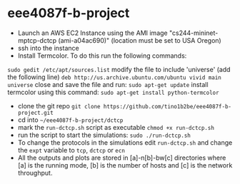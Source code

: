 # eee4087f-b-project

* Launch an AWS EC2 Instance using the AMI image "cs244-mininet-mptcp-dctcp (ami-a04ac690)" (location must be set to USA Oregon)
* ssh into the instance
* Install Termcolor. To do this run the following commands:

`sudo gedit /etc/apt/sources.list`
modify the file to include 'universe' (add the following line)
`deb http://us.archive.ubuntu.com/ubuntu vivid main universe`
close and save the file and run:
`sudo apt-get update`
install termcolor using this command:
`sudo apt-get install python-termcolor`

* clone the git repo
	`git clone https://github.com/tino1b2be/eee4087f-b-project.git`
* cd into `~/eee4087f-b-project/dctcp`
* mark the `run-dctcp.sh` script as executable
	`chmod +x run-dctcp.sh`
* run the script to start the simulations:
	`sudo ./run-dctcp.sh`
* To change the protocols in the simulations edit `run-dctcp.sh` and change the `expt` variable to `tcp`, `dctcp` or `ecn`
* All the outputs and plots are stored in [a]-n[b]-bw[c] directories where [a] is the running mode, [b] is the number of hosts and [c] is the network throughput.
